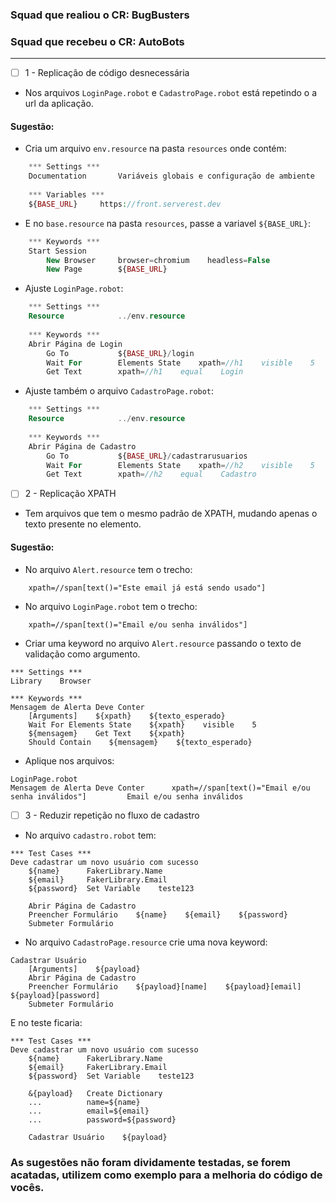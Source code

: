 ### Squad que realiou o CR: BugBusters
### Squad que recebeu o CR: AutoBots

---

- [ ] 1 - Replicação de código desnecessária 
- Nos arquivos `LoginPage.robot` e `CadastroPage.robot` está repetindo o a url da aplicação.

#### Sugestão:
- Cria um arquivo `env.resource` na pasta `resources` onde contém:
```php
    *** Settings ***
    Documentation       Variáveis globais e configuração de ambiente
    
    *** Variables ***
    ${BASE_URL}     https://front.serverest.dev
```

- E no `base.resource` na pasta `resources`, passe a variavel `${BASE_URL}`:
```php
    *** Keywords ***
    Start Session
        New Browser     browser=chromium    headless=False
        New Page        ${BASE_URL}
```

- Ajuste `LoginPage.robot`:
```php
    *** Settings ***
    Resource            ../env.resource
    
    *** Keywords ***
    Abrir Página de Login
        Go To           ${BASE_URL}/login
        Wait For        Elements State    xpath=//h1    visible    5
        Get Text        xpath=//h1    equal    Login
```

- Ajuste também o arquivo `CadastroPage.robot`:
```php
    *** Settings ***
    Resource            ../env.resource
    
    *** Keywords ***
    Abrir Página de Cadastro
        Go To           ${BASE_URL}/cadastrarusuarios
        Wait For        Elements State    xpath=//h2    visible    5
        Get Text        xpath=//h2    equal    Cadastro
```

- [ ] 2 - Replicação XPATH
- Tem arquivos que tem o mesmo padrão de XPATH, mudando apenas o texto presente no elemento.

#### Sugestão:
- No arquivo `Alert.resource` tem o trecho:
```
    xpath=//span[text()="Este email já está sendo usado"]
```

- No arquivo `LoginPage.robot` tem o trecho:
```
    xpath=//span[text()="Email e/ou senha inválidos"]
```

- Criar uma keyword no arquivo `Alert.resource` passando o texto de validação como argumento.
```
*** Settings ***
Library    Browser

*** Keywords ***
Mensagem de Alerta Deve Conter
    [Arguments]    ${xpath}    ${texto_esperado}
    Wait For Elements State    ${xpath}    visible    5
    ${mensagem}    Get Text    ${xpath}
    Should Contain    ${mensagem}    ${texto_esperado}
```

- Aplique nos arquivos:
```
LoginPage.robot
Mensagem de Alerta Deve Conter      xpath=//span[text()="Email e/ou senha inválidos"]         Email e/ou senha inválidos
```

- [ ] 3 - Reduzir repetição no fluxo de cadastro
- No arquivo `cadastro.robot` tem:
```
*** Test Cases ***
Deve cadastrar um novo usuário com sucesso
    ${name}      FakerLibrary.Name
    ${email}     FakerLibrary.Email
    ${password}  Set Variable    teste123

    Abrir Página de Cadastro
    Preencher Formulário    ${name}    ${email}    ${password}
    Submeter Formulário
```

- No arquivo `CadastroPage.resource` crie uma nova keyword:
``` 
Cadastrar Usuário
    [Arguments]    ${payload}
    Abrir Página de Cadastro
    Preencher Formulário    ${payload}[name]    ${payload}[email]    ${payload}[password]
    Submeter Formulário
```

E no teste ficaria:
```
*** Test Cases ***
Deve cadastrar um novo usuário com sucesso
    ${name}      FakerLibrary.Name
    ${email}     FakerLibrary.Email
    ${password}  Set Variable    teste123

    &{payload}   Create Dictionary
    ...          name=${name}
    ...          email=${email}
    ...          password=${password}

    Cadastrar Usuário    ${payload}
```

### As sugestões não foram dividamente testadas, se forem acatadas, utilizem como exemplo para a melhoria do código de vocês.
